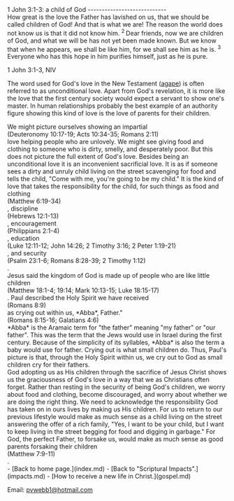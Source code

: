  <head> <title>(PVW) 1 John 3:1-3: a child of God</title> <meta content="IE=9" http-equiv="X-UA-Compatible"></meta> <link href="css/page_style.css" rel="stylesheet" type="text/css"></link> </head><body><div class="page_style"> 1 John 3:1-3: a child of God
----------------------------

<div class="p">How great is the love the Father has lavished on us, that we should be called children of God! And that is what we are! The reason the world does not know us is that it did not know him. <sup>2 </sup>Dear friends, now we are children of God, and what we will be has not yet been made known. But we know that when he appears, we shall be like him, for we shall see him as he is. <sup>3 </sup>Everyone who has this hope in him purifies himself, just as he is pure.

1 John 3:1-3, NIV</div>The word used for God's love in the New Testament (<u>agape</u>) is often referred to as unconditional love. Apart from God's revelation, it is more like the love that the first century society would expect a servant to show one's master. In human relationships probably the best example of an authority figure showing this kind of love is the love of parents for their children.

<div class="p">We might picture ourselves showing an impartial<div class="footnote">(Deuteronomy 10:17-19; Acts 10:34-35; Romans 2:11)</div> love helping people who are unlovely. We might see giving food and clothing to someone who is dirty, smelly, and desperately poor. But this does not picture the full extent of God's love. Besides being an unconditional love it is an inconvenient sacrificial love. It is as if someone sees a dirty and unruly child living on the street scavenging for food and tells the child, "Come with me, you're going to be my child." It is the kind of love that takes the responsibility for the child, for such things as food and clothing<div class="footnote">(Matthew 6:19-34)</div>, discipline<div class="footnote">(Hebrews 12:1-13)</div>, encouragement<div class="footnote">(Philippians 2:1-4)</div>, education<div class="footnote">(Luke 12:11-12; John 14:26; 2 Timothy 3:16; 2 Peter 1:19-21)</div>, and security<div class="footnote">(Psalm 23:1-6; Romans 8:28-39; 2 Timothy 1:12)</div>.</div><div class="p">Jesus said the kingdom of God is made up of people who are like little children<div class="footnote">(Matthew 18:1-4; 19:14; Mark 10:13-15; Luke 18:15-17)</div>. Paul described the Holy Spirit we have received<div class="footnote">(Romans 8:9)</div> as crying out within us, *Abba*, Father."<div class="footnote">(Romans 8:15-16; Galatians 4:6)</div> *Abba* is the Aramaic term for "the father" meaning "my father" or "our father". This was the term that the Jews would use in Israel during the first century. Because of the simplicity of its syllables, *Abba* is also the term a baby would use for father. Crying out is what small children do. Thus, Paul's picture is that, through the Holy Spirit within us, we cry out to God as small children cry for their fathers.</div><div class="p">God adopting us as His children through the sacrifice of Jesus Christ shows us the graciousness of God's love in a way that we as Christians often forget. Rather than resting in the security of being God's children, we worry about food and clothing, become discouraged, and worry about whether we are doing the right thing. We need to acknowledge the responsibility God has taken on in ours lives by making us His children. For us to return to our previous lifestyle would make as much sense as a child living on the street answering the offer of a rich family, "Yes, I want to be your child, but I want to keep living in the street begging for food and digging in garbage." For God, the perfect Father, to forsake us, would make as much sense as good parents forsaking their children<div class="footnote">(Matthew 7:9-11)</div>.</div><div class="p" id="footnotes"></div><script src="js/footnotes.js" type="text/javascript"></script>  </div>- [Back to home page.](index.md)
- [Back to "Scriptural Impacts".](impacts.md)
- [How to receive a new life in Christ.](gospel.md)

Email: [pvwebb1@hotmail.com](mailto:pvwebb1@hotmail.com)

